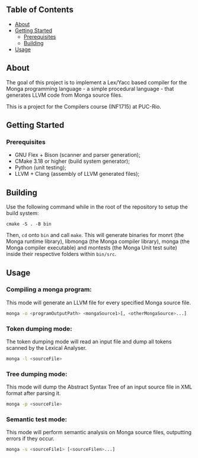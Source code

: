 ## Table of Contents

* [About](#about)
* [Getting Started](#getting-started)
  * [Prerequisites](#prerequisites)
  * [Building](#building)
* [Usage](#usage)

## About

The goal of this project is to implement a Lex/Yacc based compiler for the Monga programming language - a simple procedural language - that generates LLVM code from Monga source files.

This is a project for the Compilers course (INF1715) at PUC-Rio.

## Getting Started

### Prerequisites

* GNU Flex + Bison (scanner and parser generation);
* CMake 3.18 or higher (build system generator);
* Python (unit testing);
* LLVM + Clang (assembly of LLVM generated files);

## Building

Use the following command while in the root of the repository to setup the build system:
```
cmake -S . -B bin
```
Then, ```cd``` onto ```bin``` and call ```make```.
This will generate binaries for monrt (the Monga runtime library), libmonga (the Monga compiler library), monga (the Monga compiler executable) and montests (the Monga Unit test suite) inside their respective folders within ```bin/src```.

## Usage

### Compiling a monga program:
This mode will generate an LLVM file for every specified Monga source file.
```sh
monga -o <programOutputPath> <mongaSource1>[, <otherMongaSource>...]
```

### Token dumping mode:
The token dumping mode will read an input file and dump all tokens scanned by the Lexical Analyser.
```sh
monga -l <sourceFile>
```

### Tree dumping mode:
This mode will dump the Abstract Syntax Tree of an input source file in XML format after parsing it.
```sh
monga -p <sourceFile>
```

### Semantic test mode:
This mode will perform semantic analysis on Monga source files, outputting errors if they occur.
```sh
monga -s <sourceFile1> [<sourceFilen>...]
```